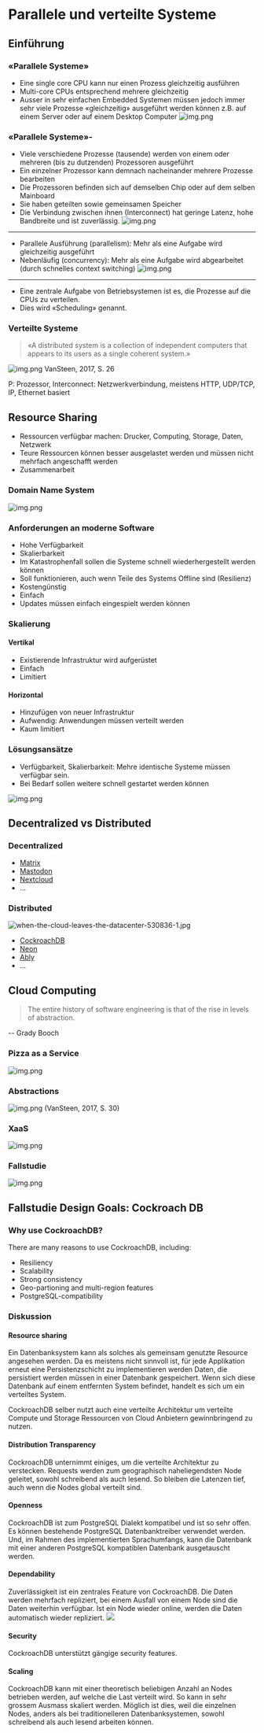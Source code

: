 <!-- headingDivider: 4 -->
# Parallele und verteilte Systeme
## Einführung
### «Parallele Systeme»
- Eine single core CPU kann nur einen Prozess gleichzeitig ausführen
- Multi-core CPUs entsprechend mehrere gleichzeitig
- Ausser in sehr einfachen Embedded Systemen müssen jedoch immer sehr viele Prozesse «gleichzeitig» ausgeführt werden können z.B. auf einem Server oder auf einem Desktop Computer
![img.png](htop.png)

### «Parallele Systeme»- 

- Viele verschiedene Prozesse (tausende) werden von einem oder mehreren (bis zu dutzenden) Prozessoren ausgeführt
- Ein einzelner Prozessor kann demnach nacheinander mehrere Prozesse bearbeiten
- Die Prozessoren befinden sich auf demselben Chip oder auf dem selben Mainboard
- Sie haben geteilten sowie gemeinsamen Speicher
- Die Verbindung zwischen ihnen (Interconnect) hat geringe Latenz, hohe Bandbreite und ist zuverlässig.
![img.png](parallelSystems)

---

- Parallele Ausführung (parallelism): Mehr als eine Aufgabe wird gleichzeitig ausgeführt
- Nebenläufig (concurrency): Mehr als eine Aufgabe wird abgearbeitet (durch schnelles context switching)
![img.png](concurrent_vs_parallel.png)

---

- Eine zentrale Aufgabe von Betriebsystemen ist es, die Prozesse auf die CPUs zu verteilen.
- Dies wird «Scheduling» genannt.

### Verteilte Systeme

> «A distributed system is a collection of independent computers that appears to its users as a single coherent system.»

![img.png](DistributedSystem.png)
VanSteen, 2017, S. 26

P: Prozessor,
Interconnect: Netzwerkverbindung, meistens HTTP, UDP/TCP, IP, Ethernet basiert


## Resource Sharing
- Ressourcen verfügbar machen: Drucker, Computing, Storage, Daten, Netzwerk
- Teure Ressourcen können besser ausgelastet werden und müssen nicht mehrfach angeschafft werden
- Zusammenarbeit

### Domain Name System
![img.png](DomainNameSystem)


### Anforderungen an moderne Software

- Hohe Verfügbarkeit
- Skalierbarkeit
- Im Katastrophenfall sollen die Systeme schnell wiederhergestellt werden können
- Soll funktionieren, auch wenn Teile des Systems Offline sind (Resilienz)
- Kostengünstig
- Einfach
- Updates müssen einfach eingespielt werden können

### Skalierung
#### Vertikal
- Existierende Infrastruktur wird aufgerüstet
- Einfach
- Limitiert

#### Horizontal
- Hinzufügen von neuer Infrastruktur
- Aufwendig: Anwendungen müssen verteilt werden
- Kaum limitiert

### Lösungsansätze

- Verfügbarkeit, Skalierbarkeit: Mehre identische Systeme müssen verfügbar sein. 
- Bei Bedarf sollen weitere schnell gestartet werden können

![img.png](LoadBalancing.png)

## Decentralized vs Distributed

### Decentralized
- [Matrix](https://element.io/features/decentralised-matrix-network)
- [Mastodon](https://joinmastodon.org/)
- [Nextcloud](https://nextcloud.com/de/)
- ...

### Distributed
![when-the-cloud-leaves-the-datacenter-530836-1.jpg](when-the-cloud-leaves-the-datacenter-530836-1.jpg)
- [CockroachDB](https://www.cockroachlabs.com/product/)
- [Neon](https://neon.tech/)
- [Ably](https://ably.com/)
- ...

## Cloud Computing
> The entire history of software engineering is that of the rise in levels of abstraction.

-- Grady Booch


### Pizza as a Service

![img.png](PizzaAsAService.png)

### Abstractions
![img.png](Abstractions.png)
(VanSteen, 2017, S. 30)

### XaaS
![img.png](XaaS.png)


### Fallstudie

![img.png](CaseStudyDashboard.png)

## Fallstudie Design Goals: Cockroach DB
### Why use CockroachDB?
There are many reasons to use CockroachDB, including:
- Resiliency
- Scalability
- Strong consistency
- Geo-partioning and multi-region features
- PostgreSQL-compatibility

### Diskussion
#### Resource sharing
Ein Datenbanksystem kann als solches als gemeinsam genutzte Resource angesehen werden.
Da es meistens nicht sinnvoll ist, für jede Applikation erneut eine Persistenzschicht zu implementieren werden Daten, die persistiert werden müssen in einer Datenbank gespeichert.
Wenn sich diese Datenbank auf einem entfernten System befindet, handelt es sich um ein verteiltes System.

CockroachDB selber nutzt auch eine verteilte Architektur um verteilte Compute und Storage Ressourcen von Cloud Anbietern gewinnbringend zu nutzen.

#### Distribution Transparency
CockroachDB unternimmt einiges, um die verteilte Architektur zu verstecken.
Requests werden zum geographisch naheliegendsten Node geleitet, sowohl schreibend als auch lesend.
So bleiben die Latenzen tief, auch wenn die Nodes global verteilt sind.

#### Openness
CockroachDB ist zum PostgreSQL Dialekt kompatibel und ist so sehr offen.
Es können bestehende PostgreSQL Datenbanktreiber verwendet werden.
Und, im Rahmen des implementierten Sprachumfangs, kann die Datenbank mit einer anderen PostgreSQL kompatiblen Datenbank ausgetauscht werden.

#### Dependability
Zuverlässigkeit ist ein zentrales Feature von CockroachDB.
Die Daten werden mehrfach repliziert, bei einem Ausfall von einem Node sind die Daten weiterhin verfügbar.
Ist ein Node wieder online, werden die Daten automatisch wieder repliziert.
![](maintain-availability.png)

#### Security
CockroachDB unterstützt gängige security features.

#### Scaling
CockroachDB kann mit einer theoretisch beliebigen Anzahl an Nodes betrieben werden, auf welche die Last verteilt wird.
So kann in sehr grossem Ausmass skaliert werden.
Möglich ist dies, weil die einzelnen Nodes, anders als bei traditionelleren Datenbanksystemen, sowohl schreibend als auch lesend arbeiten können.